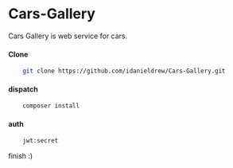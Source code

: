 # Cars-Gallery

Cars Gallery is web service for cars.

#### Clone
```bash
    git clone https://github.com/idanieldrew/Cars-Gallery.git
```
#### dispatch
```bash
    composer install
```

#### auth
```bash
    jwt:secret
```
finish :)